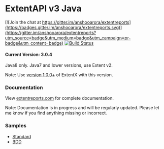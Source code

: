 # ExtentAPI v3 Java

[![Join the chat at https://gitter.im/anshooarora/extentreports](https://badges.gitter.im/anshooarora/extentreports.svg)](https://gitter.im/anshooarora/extentreports?utm_source=badge&utm_medium=badge&utm_campaign=pr-badge&utm_content=badge)
[![Build Status](https://travis-ci.org/anshooarora/extentreports-java.svg)](https://travis-ci.org/anshooarora/extentreports-java)

#### Current Version: 3.0.4

Java8 only. Java7 and lower versions, use Extent v2. 

Note: Use [version 1.0.0+](https://github.com/anshooarora/extentx) of ExtentX with this version.

### Documentation

View [extentreports.com](http://extentreports.com/docs/versions/3/java/) for complete documentation.

Note: Documentation is in progress and will be regularly updated. Please let me know if you find anything missing or incorrect.

### Samples

 * <a href='http://extentreports.com/os/3/extent.html'>Standard</a>
 * <a href='http://extentreports.com/os/3/bdd.html'>BDD</a>
 